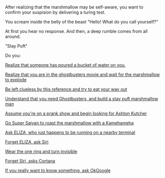 After realizing that the marshmallow may be self-aware, you want to confirm your suspision by delivering a turing test. 

You scream inside the belly of the beast "Hello! What do you call yourself?"

At first you hear no response. And then, a deep rumble comes from all around. 

"Stay Puft" 

Do you:

[Realize that someone has poured a bucket of water on you.](bucket/water.md)

[Realize that you are in the ghostbusters movie and wait for the marshmallow to explode](ghostbusters/ghostbusters.md)

[Be left clueless by this reference and try to eat your way out](eat/eat.md)

[Understand that you need Ghostbusters, and build a stay puft marshmallow man](../staypuft/marshmallowman.md)

[Assume you're on a prank show and begin looking for Ashton Kutcher](prank/prank.md)

[Go Super Saiyan to roast the marshmallow with a Kamehameha](dragonball/dragonball.md)

[Ask ELIZA, who just happens to be running on a nearby terminal](eliza/ask_eliza.md)

[Forget ELIZA, ask Siri](siri/ask_siri.md)

[Wear the one ring and turn invisible](ring/one_ring.md)

[Forget Siri, asks Cortana](Cortana/ask_Cortana.md)

[If you really want to know something, ask OkGoogle](OkGoogle/ask_OkGoogle.md)